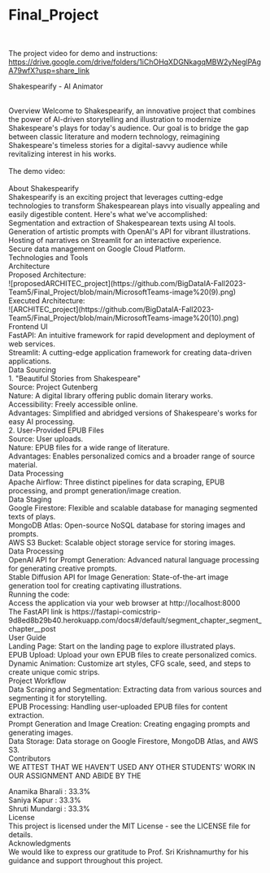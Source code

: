 # Final_Project

<br>

The project video for demo and instructions: https://drive.google.com/drive/folders/1iChOHqXDGNkagqMBW2yNeglPAgA79wfX?usp=share_link
<br>

Shakespearify - AI Animator

<br>
Overview
Welcome to Shakespearify, an innovative project that combines the power of AI-driven storytelling and illustration to modernize Shakespeare's plays for today's audience. Our goal is to bridge the gap between classic literature and modern technology, reimagining Shakespeare's timeless stories for a digital-savvy audience while revitalizing interest in his works.
  <br>
    <br>
The demo video:
   <br>
   <br>
About Shakespearify  <br>
Shakespearify is an exciting project that leverages cutting-edge technologies to transform Shakespearean plays into visually appealing and easily digestible content. Here's what we've accomplished:  <br>
Segmentation and extraction of Shakespearean texts using AI tools.  <br>
Generation of artistic prompts with OpenAI's API for vibrant illustrations.  <br>
Hosting of narratives on Streamlit for an interactive experience.  <br>
Secure data management on Google Cloud Platform.  <br>
Technologies and Tools  <br>
Architecture  <br>
Proposed Architecture:
  <br>
![proposedARCHITEC_project](https://github.com/BigDataIA-Fall2023-Team5/Final_Project/blob/main/MicrosoftTeams-image%20(9).png)

  <br>
Executed Architecture:
  <br>
 ![ARCHITEC_project](https://github.com/BigDataIA-Fall2023-Team5/Final_Project/blob/main/MicrosoftTeams-image%20(10).png)

  <br>
Frontend UI  <br>
FastAPI: An intuitive framework for rapid development and deployment of web services.  <br>
Streamlit: A cutting-edge application framework for creating data-driven applications.  <br>
Data Sourcing  <br>
1. "Beautiful Stories from Shakespeare" <br>
Source: Project Gutenberg <br>
Nature: A digital library offering public domain literary works. <br>
Accessibility: Freely accessible online. <br>
Advantages: Simplified and abridged versions of Shakespeare's works for easy AI processing. <br>
2. User-Provided EPUB Files <br>
Source: User uploads.  <br>
Nature: EPUB files for a wide range of literature.  <br>
Advantages: Enables personalized comics and a broader range of source material.  <br>
Data Processing  <br>
Apache Airflow: Three distinct pipelines for data scraping, EPUB processing, and prompt generation/image creation.  <br>
Data Staging  <br>
Google Firestore: Flexible and scalable database for managing segmented texts of plays.  <br>
MongoDB Atlas: Open-source NoSQL database for storing images and prompts.  <br>
AWS S3 Bucket: Scalable object storage service for storing images.  <br>
Data Processing  <br>
OpenAI API for Prompt Generation: Advanced natural language processing for generating creative prompts.  <br>
Stable Diffusion API for Image Generation: State-of-the-art image generation tool for creating captivating illustrations.  <br>
Running the code:  <br>
Access the application via your web browser at http://localhost:8000  <br>
The FastAPI link is https://fastapi-comicstrip-9d8ed8b29b40.herokuapp.com/docs#/default/segment_chapter_segment_chapter__post  <br>
User Guide  <br>
Landing Page: Start on the landing page to explore illustrated plays.  <br>
EPUB Upload: Upload your own EPUB files to create personalized comics.  <br>
Dynamic Animation: Customize art styles, CFG scale, seed, and steps to create unique comic strips.  <br>
Project Workflow  <br>
Data Scraping and Segmentation: Extracting data from various sources and segmenting it for storytelling.  <br>
EPUB Processing: Handling user-uploaded EPUB files for content extraction.  <br>
Prompt Generation and Image Creation: Creating engaging prompts and generating images.  <br>
Data Storage: Data storage on Google Firestore, MongoDB Atlas, and AWS S3.  <br>
Contributors
   <br>
WE ATTEST THAT WE HAVEN’T USED ANY OTHER STUDENTS’ WORK IN OUR ASSIGNMENT AND ABIDE BY THE
  <br>

Anamika Bharali : 33.3%  <br>
Saniya Kapur : 33.3%  <br>
Shruti Mundargi : 33.3%  <br>
License  <br>
This project is licensed under the MIT License - see the LICENSE file for details.  <br>
Acknowledgments  <br>
We would like to express our gratitude to Prof. Sri Krishnamurthy for his guidance and support throughout this project.  <br>